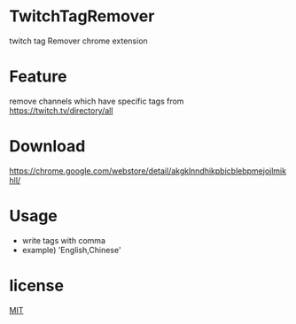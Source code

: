 # TwitchTagRemover
twitch tag Remover chrome extension

# Feature
remove channels which have specific tags from https://twitch.tv/directory/all

# Download
https://chrome.google.com/webstore/detail/akgklnndhikpbicblebpmejojlmikhll/

# Usage
- write tags with comma
- example) 'English,Chinese'

# license
[MIT](https://github.com/jhen0409/react-chrome-extension-boilerplate/blob/master/LICENSE)
